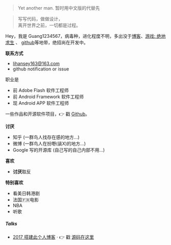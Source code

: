 

> Yet another man.
> 暂时用中文版的代替先


> 写写代码，做做设计，  
> 离开世界之前，一切都是过程。

Hey，我是 Guang1234567，病毒种，进化程度不明，多出没于[博客][1]、[游戏: 绝地求生][4] 、 [github][3]等地带，绝招尚在开发中。

**联系方式**
- lihansey163@163.com
- github notification or issue

职业是
- 前 Adobe Flash 软件工程师
- 前 Android Framework 软件工程师
- 现 Android APP 软件工程师

一些作品和开源软件项目，👉 戳 [Github](https://github.com/Guang1234567?tab=repositories)。 

**讨厌**
- 知乎 (一群鸟人找存在感的地方...)
- 微博 (一群鸟人在扮嘢(装X)的地方...)
- Google 写的开源库 (自己写的自己内部不用...)
    
**喜欢**
- **讨厌**取反

**特别喜欢**
- 看美日韩港剧
- 法国🇫🇷电影
- NBA
- 听歌   

##### Talks

- [2017 搭建此个人博客][1] · 👉 戳 [源码在这里][2]

[1]: https://guang1234567.github.io
[2]: https://github.com/Guang1234567/Guang1234567.github.io
[3]: https://github.com/Guang1234567?tab=repositories
[4]: http://www.playbattlegrounds.com/main.pu

